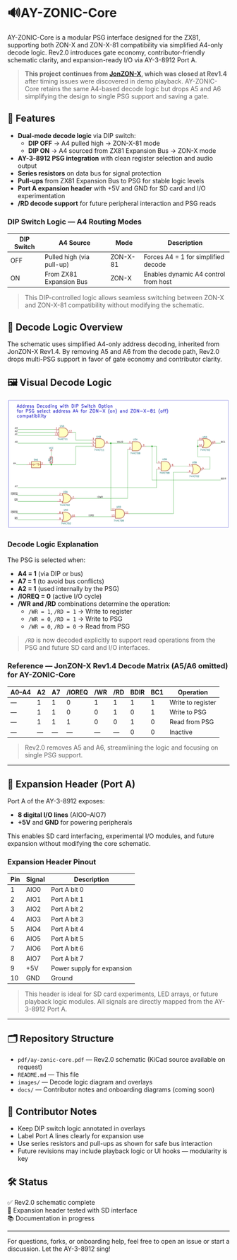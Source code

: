 # 🔊AY-ZONIC-Core

AY-ZONIC-Core is a modular PSG interface designed for the ZX81, supporting both ZON-X and ZON-X-81 compatibility via simplified A4-only decode logic. Rev2.0 introduces gate economy, contributor-friendly schematic clarity, and expansion-ready I/O via AY-3-8912 Port A.

> **This project continues from [JonZON-X](https://github.com/Bambleweeny57/JonZON-X), which was closed at Rev1.4** after timing issues were discovered in demo playback. AY-ZONIC-Core retains the same A4-based decode logic but drops A5 and A6 simplifying the design to single PSG support and saving a gate.

## 🔧 Features

- **Dual-mode decode logic** via DIP switch:
  - **DIP OFF** → A4 pulled high → ZON-X-81 mode
  - **DIP ON** → A4 sourced from ZX81 Expansion Bus → ZON-X mode
- **AY-3-8912 PSG integration** with clean register selection and audio output
- **Series resistors** on data bus for signal protection
- **Pull-ups** from ZX81 Expansion Bus to PSG for stable logic levels
- **Port A expansion header** with +5V and GND for SD card and I/O experimentation
- **/RD decode support** for future peripheral interaction and PSG reads
### DIP Switch Logic — A4 Routing Modes

| DIP Switch | A4 Source             | Mode         | Description                                      |
|------------|-----------------------|--------------|--------------------------------------------------|
| OFF        | Pulled high (via pull-up) | ZON-X-81     | Forces A4 = 1 for simplified decode              |
| ON         | From ZX81 Expansion Bus  | ZON-X        | Enables dynamic A4 control from host             |

> This DIP-controlled logic allows seamless switching between ZON-X and ZON-X-81 compatibility without modifying the schematic.
> 
## 🧠 Decode Logic Overview

The schematic uses simplified A4-only address decoding, inherited from JonZON-X Rev1.4. By removing A5 and A6 from the decode path, Rev2.0 drops multi-PSG support in favor of gate economy and contributor clarity.

## 🖼️ Visual Decode Logic

![AY Control Logic](images/decode_logic.png)

### Decode Logic Explanation

The PSG is selected when:
- **A4 = 1** (via DIP or bus)
- **A7 = 1** (to avoid bus conflicts)
- **A2 = 1** (used internally by the PSG)
- **/IOREQ = 0** (active I/O cycle)
- **/WR and /RD** combinations determine the operation:
  - `/WR = 1`, `/RD = 1` → Write to register
  - `/WR = 0`, `/RD = 1` → Write to PSG
  - `/WR = 0`, `/RD = 0` → Read from PSG

> `/RD` is now decoded explicitly to support read operations from the PSG and future SD card and I/O interfaces.

### Reference — JonZON-X Rev1.4 Decode Matrix (A5/A6 omitted) for AY-ZONIC-Core

| A0–A4 | A2 | A7 | /IOREQ | /WR | /RD | BDIR | BC1 | Operation             |
|-------|----|----|--------|-----|-----|------|-----|------------------------|
| —     | 1  | 1  | 0      | 1   | 1   | 1    | 1   | Write to register      |
| —     | 1  | 1  | 0      | 0   | 1   | 0    | 1   | Write to PSG           |
| —     | 1  | 1  | 1      | 0   | 0   | 1    | 0   | Read from PSG          |
| —     | —  | —  | —      | —   | —   | 0    | 0   | Inactive               |

> Rev2.0 removes A5 and A6, streamlining the logic and focusing on single PSG support.

---

## 🔌 Expansion Header (Port A)

Port A of the AY-3-8912 exposes:
- **8 digital I/O lines** (AIO0–AIO7)
- **+5V** and **GND** for powering peripherals

This enables SD card interfacing, experimental I/O modules, and future expansion without modifying the core schematic.

### Expansion Header Pinout

| Pin | Signal | Description               |
|-----|--------|---------------------------|
| 1   | AIO0   | Port A bit 0              |
| 2   | AIO1   | Port A bit 1              |
| 3   | AIO2   | Port A bit 2              |
| 4   | AIO3   | Port A bit 3              |
| 5   | AIO4   | Port A bit 4              |
| 6   | AIO5   | Port A bit 5              |
| 7   | AIO6   | Port A bit 6              |
| 8   | AIO7   | Port A bit 7              |
| 9   | +5V    | Power supply for expansion|
| 10  | GND    | Ground                    |

> This header is ideal for SD card experiments, LED arrays, or future playback logic modules. All signals are directly mapped from the AY-3-8912 Port A.

---

## 🗂️ Repository Structure

- `pdf/ay-zonic-core.pdf` — Rev2.0 schematic (KiCad source available on request)
- `README.md` — This file
- `images/` — Decode logic diagram and overlays
- `docs/` — Contributor notes and onboarding diagrams (coming soon)

## 🧭 Contributor Notes

- Keep DIP switch logic annotated in overlays
- Label Port A lines clearly for expansion use
- Use series resistors and pull-ups as shown for safe bus interaction
- Future revisions may include playback logic or UI hooks — modularity is key

## 🛠️ Status

✅ Rev2.0 schematic complete  
🧪 Expansion header tested with SD interface  
📚 Documentation in progress

---

For questions, forks, or onboarding help, feel free to open an issue or start a discussion. Let the AY-3-8912 sing!
